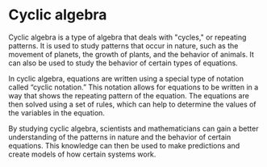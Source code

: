 # Cyclic algebra

Cyclic algebra is a type of algebra that deals with "cycles," or repeating patterns. It is used to study patterns that occur in nature, such as the movement of planets, the growth of plants, and the behavior of animals. It can also be used to study the behavior of certain types of equations.

In cyclic algebra, equations are written using a special type of notation called “cyclic notation.” This notation allows for equations to be written in a way that shows the repeating pattern of the equation. The equations are then solved using a set of rules, which can help to determine the values of the variables in the equation.

By studying cyclic algebra, scientists and mathematicians can gain a better understanding of the patterns in nature and the behavior of certain equations. This knowledge can then be used to make predictions and create models of how certain systems work.
